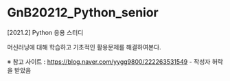 # GnB20212_Python_senior
[2021.2] Python 응용 스터디

 머신러닝에 대해 학습하고 기초적인 활용문제를 해결하여본다.
 
 
 ※ 참고 사이트 : https://blog.naver.com/yygg9800/222263531549 - 작성자 허락을 받았음
